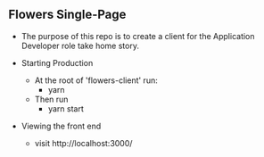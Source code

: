 ## Flowers Single-Page

- The purpose of this repo is to create a client for the Application Developer role take home story.  

* Starting Production
    - At the root of 'flowers-client' run:
      + yarn
    - Then run 
      + yarn start

* Viewing the front end
  - visit http://localhost:3000/
